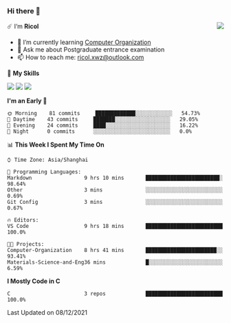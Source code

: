 ### Hi there 👋

<a href="#">
  <img align="right" src="https://github-readme-stats.vercel.app/api?username=Ricolxwz&count_private=true&show_icons=true&bg_color=15,f2f7fd,E0EAFC&theme=prussian" />
</a>

☄️ I‘m **Ricol**

- 🌱 I’m currently learning [Computer Organization](https://github.com/Ricolxwz/Computer-Organization-408)
- 💬 Ask me about Postgraduate entrance examination
- 📫 How to reach me: ricol.xwz@outlook.com

🌟 **My Skills**

![](https://img.shields.io/badge/-Git-000000?style=flat-square&logo=git&logoColor=fff)
![](https://img.shields.io/badge/-C-3e74a2?style=flat-square&logo=C&logoColor=fff)
![](https://img.shields.io/badge/-Python-4fc08d?style=flat-square&logo=python&logoColor=fff)

<!--START_SECTION:waka-->
**I'm an Early 🐤** 

```text
🌞 Morning    81 commits     █████████████░░░░░░░░░░░░   54.73% 
🌆 Daytime    43 commits     ███████░░░░░░░░░░░░░░░░░░   29.05% 
🌃 Evening    24 commits     ████░░░░░░░░░░░░░░░░░░░░░   16.22% 
🌙 Night      0 commits      ░░░░░░░░░░░░░░░░░░░░░░░░░   0.0%

```


📊 **This Week I Spent My Time On** 

```text
⌚︎ Time Zone: Asia/Shanghai

💬 Programming Languages: 
Markdown                 9 hrs 10 mins       ████████████████████████░   98.64% 
Other                    3 mins              ░░░░░░░░░░░░░░░░░░░░░░░░░   0.69% 
Git Config               3 mins              ░░░░░░░░░░░░░░░░░░░░░░░░░   0.67%

🔥 Editors: 
VS Code                  9 hrs 18 mins       █████████████████████████   100.0%

🐱‍💻 Projects: 
Computer-Organization    8 hrs 41 mins       ███████████████████████░░   93.41% 
Materials-Science-and-Eng36 mins             █░░░░░░░░░░░░░░░░░░░░░░░░   6.59%

```

**I Mostly Code in C** 

```text
C                        3 repos             █████████████████████████   100.0%

```



 Last Updated on 08/12/2021
<!--END_SECTION:waka-->
